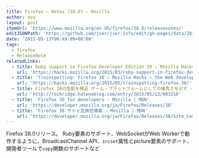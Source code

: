 ```yaml
---
title: Firefox — Notes (38.0) — Mozilla
author: azu
layout: post
itemUrl: 'https://www.mozilla.org/en-US/firefox/38.0/releasenotes/'
editJSONPath: 'https://github.com/jser/jser.info/edit/gh-pages/data/2015/05/index.json'
date: '2015-05-13T06:49:09+00:00'
tags:
  - firefox
  - ReleaseNote
relatedLinks:
  - title: Ruby support in Firefox Developer Edition 38 ✩ Mozilla Hacks – the Web developer blog
    url: 'https://hacks.mozilla.org/2015/03/ruby-support-in-firefox-developer-edition-38/'
  - title: 'Trainspotting: Firefox 38 ✩ Mozilla Hacks – the Web developer blog'
    url: 'https://hacks.mozilla.org/2015/05/trainspotting-firefox-38/'
  - title: Firefox 38の性能を検証 ゲーム・プラットフォームとしての優秀さを示す - Mozilla Flux
    url: 'http://rockridge.hatenablog.com/entry/2015/05/13/003218'
  - title: 'Firefox 38 for developers - Mozilla | MDN'
    url: 'https://developer.mozilla.org/ja/Firefox/Releases/38'
  - title: 'Firefox 38 サイト互換性情報 - Mozilla | MDN'
    url: 'https://developer.mozilla.org/ja/Firefox/Releases/38/Site_Compatibility'
---
```

Firefox 38.0リリース。
Ruby要素のサポート、WebSocketがWeb Workerで動作するように、BroadcastChannel API、`srcset`属性とpicture要素のサポート、開発者ツールで`copy`関数のサポートなど
